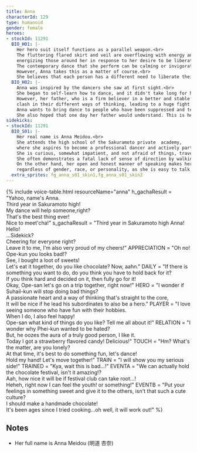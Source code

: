 ```yaml
---
title: Anna
characterId: 129
type: humanoid
gender: female
heroes:
- stockId: 11291
  BIO_H01: |-
    Her hero suit itself functions as a parallel weapon.<br>
    The fluttering flared skirt and veil are overflowing with energy and have the effect of 
    energizing those around her in response to her desire to be liberated.<br>
    The contemporary dance that she perform can be calming or invigorating, the effect changes depending on the person who see it.<br>
    However, Anna takes this as a matter of course.<br> 
    She believes that each person has a different need to liberate their own feelings.
  BIO_H02: |-
    Anna was inspired by the dancers she saw at first sight.<br>
    She began to self-learn how to dance, and it didn't take long for her to get the hang of it.<br>
    However, her father, who is a firm believer in a better and stable life, and Anna, who is a dreamer and runs after her dreams, 
    clash in their different ways of thinking, leading to a huge fight that makes her ran out of the house.<br>
    Anna wants to bring dance to people who have been suppressed and tell them that it is okay to be free.<br>
    She also hoped that one day her father would understand. This is her secret wish, almost like a prayer.
sidekicks:
- stockId: 11291
  BIO_S01: |-
    Her real name is Anna Meidou.<br> 
    She attends the high school of the Sakuramoto private  academy, 
    where she aspires to become a professional dancer and actively participates in the activities of the dance club.<br>
    She is curious, somewhat impatient, and not afraid of things, traveling with her body to unfamiliar planets and cities.<br>
    She often demonstrates a fatal lack of sense of direction by walking around without looking at a map and eventually getting lost.<br>
    On the other hand, her open and honest manner of speaking makes her popular among her classmates, 
    regardless of gender, race, or personality, as she is easy to talk to.
  extra_sprites: fg_anna_s01_skin1,fg_anna_s01_skin2
---
```


{% include voice-table.html resourceName="anna"
h_gachaResult = "Yahoo, name's Anna.<br>Third year in Sakuramoto high!<br>My dance will help someone,right?<br>That's the best thing ever!<br>Nice to meet'cha!"
s_gachaResult = "Third year in Sakuramoto high Anna! Hello!<br>…Sidekick?<br>Cheering for everyone right?<br>Leave it to me, I'm also very proud of my cheers!"
APPRECIATION = "Oh no! Ope-kun you looks bad!?<br>See, I bought a loot of sweets!<br>Let's eat it together, do you like chocolate? Now, aahn."
DAILY = "If there is something you want to do, do you think you have to hold back for it?<br>If you think hard and decided on it, then fully go for it!<br>Okay, Ope-san let's go on a trip together, right now!"
HERO = "I wonder if Suhail-kun will stop doing bad things?<br>A passionate heart and a way of thinking that's straight to the core,<br>It will be nice if he lead his subordinates to also be a hero."
PLAYER = "I love seeing someone who have fun with their hobbies.<br>When I do, I also feel happy!<br>Ope-san what kind of things do you like? Tell me all about it!"
RELATION = "I wonder why Phei-kun wanted to be hated?<br>But, he oozes the aura of a truly good person, I like it.<br>Today I got a strawberry flavored candy! Delicious!"
TOUCH = "Hm? What's the matter, are you lonely?<br>At that time, it's best to do something fun, let's dance!<br>Hold my hand! Let's move together!"
TRAIN = "I will show you my serious side!"
TRAINED = "Kya, wait this is bad…!"
EVENTA = "We can actually hold the chocolate festival, isn't it amazing!?<br>Aah, how nice it will be if festival club can take root…!<br>Heheh, right now I can feel the youth! or something!"
EVENTB = "Put your feelings in something sweet and give it to the others, isn't that such a cute culture?<br>I should make a handmade chocolate!<br>It's been ages since I tried cooking…oh well, it will work out!"
%}

## Notes

- Her full name is Anna Meidou (明道 杏奈)
